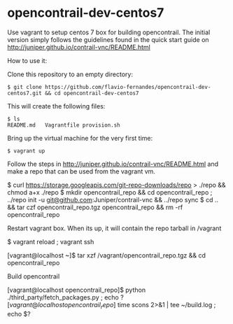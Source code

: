 opencontrail-dev-centos7
========================

Use vagrant to setup centos 7 box for building opencontrail.
The initial version simply follows the guidelines found in the quick start guide on
http://juniper.github.io/contrail-vnc/README.html

How to use it:

Clone this repository to an empty directory:

    $ git clone https://github.com/flavio-fernandes/opencontrail-dev-centos7.git && cd opencontrail-dev-centos7

This will create the following files:

    $ ls
    README.md	Vagrantfile	provision.sh

Bring up the virtual machine for the very first time:

    $ vagrant up

Follow the steps in http://juniper.github.io/contrail-vnc/README.html and
make a repo that can be used from the vagrant vm.

   $ curl https://storage.googleapis.com/git-repo-downloads/repo > ./repo && chmod a+x ./repo
   $ mkdir opencontrail_repo && cd opencontrail_repo ; \
     ../repo init -u git@github.com:Juniper/contrail-vnc && ../repo sync
   $ cd .. && tar czf opencontrail_repo.tgz opencontrail_repo && rm -rf opencontrail_repo

Restart vagrant box. When its up, it will contain the repo tarball in /vagrant

   $ vagrant reload ; vagrant ssh

   [vagrant@localhost ~]$ tar xzf /vagrant/opencontrail_repo.tgz && cd opencontrail_repo

Build opencontrail

   [vagrant@localhost opencontrail_repo]$ python ./third_party/fetch_packages.py ; echo $?   
   [vagrant@localhost opencontrail_repo]$ time scons 2>&1 | tee ~/build.log ; echo $?


